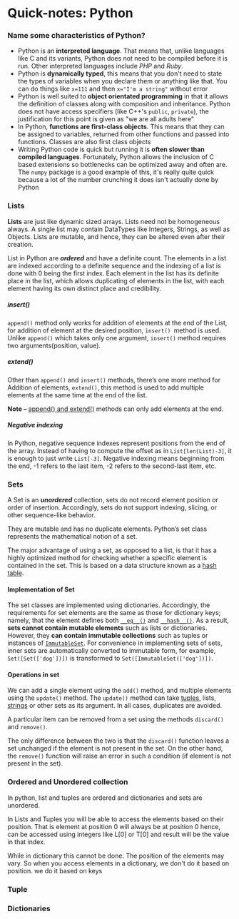 # Quick-notes: Python

### Name some characteristics of Python?

- Python is an **interpreted language**. That means that, unlike languages like C and its variants, Python does not need to be compiled before it is run. Other interpreted languages include *PHP* and *Ruby*.
- Python is **dynamically typed**, this means that you don't need to state the types of variables when you declare them or anything like that. You can do things like `x=111` and then `x="I'm a string"` without error
- Python is well suited to **object orientated programming** in that it allows the definition of classes along with composition and inheritance. Python does not have access specifiers (like C++'s `public`, `private`), the justification for this point is given as "we are all adults here"
- In Python, **functions are first-class objects**. This means that they can be assigned to variables, returned from other functions and passed into functions. Classes are also first class objects
- Writing Python code is quick but running it is **often slower than compiled languages**. Fortunately, Python allows the inclusion of C based extensions so bottlenecks can be optimized away and often are. The `numpy` package is a good example of this, it's really quite quick because a lot of the number crunching it does isn't actually done by Python

### Lists 

**Lists** are just like dynamic sized arrays. Lists need not be homogeneous always. A single list may contain DataTypes like Integers, Strings, as well as Objects. Lists are mutable, and hence, they can be altered even after their creation.

List in Python are ***ordered*** and have a definite count. The elements in a list are indexed according to a definite sequence and the indexing of a list is done with 0 being the first index. Each element in the list has its definite place in the list, which allows duplicating of elements in the list, with each element having its own distinct place and credibility.

##### insert()

`append()` method only works for addition of elements at the end of the List, for addition of element at the desired position, `insert() `method is used. Unlike `append()` which takes only one argument, `insert()` method requires two arguments(position, value).

##### extend()

Other than `append()` and `insert()` methods, there’s one more method for Addition of elements, `extend()`, this method is used to add multiple elements at the same time at the end of the list.

**Note –** [append() and extend()](https://www.geeksforgeeks.org/append-extend-python/) methods can only add elements at the end.

##### Negative indexing

In Python, negative sequence indexes represent positions from the end of the array. Instead of having to compute the offset as in `List[len(List)-3]`, it is enough to just write `List[-3]`. Negative indexing means beginning from the end, -1 refers to the last item, -2 refers to the second-last item, etc.

### Sets 

A Set is an ***unordered*** collection, sets do not record element position or order of insertion. Accordingly, sets do not support indexing, slicing, or other sequence-like behavior. 

They are mutable and has no duplicate elements. Python’s set class represents the mathematical notion of a set. 

The major advantage of using a set, as opposed to a list, is that it has a highly optimized method for checking whether a specific element is contained in the set. This is based on a data structure known as a [hash table](https://www.geeksforgeeks.org/hashing-set-1-introduction/). 

#### Implementation of Set

The set classes are implemented using dictionaries. Accordingly, the requirements for set elements are the same as those for dictionary keys; namely, that the element defines both [`__eq__()`](https://docs.python.org/2/reference/datamodel.html#object.__eq__) and [`__hash__()`](https://docs.python.org/2/reference/datamodel.html#object.__hash__). As a result, **sets cannot contain mutable elements** such as lists or dictionaries. However, they **can contain immutable collections** such as tuples or instances of [`ImmutableSet`](https://docs.python.org/2/library/sets.html#sets.ImmutableSet). For convenience in implementing sets of sets, inner sets are automatically converted to immutable form, for example, `Set([Set(['dog'])])` is transformed to `Set([ImmutableSet(['dog'])])`.

#### Operations in set

We can add a single element using the `add()` method, and multiple elements using the `update()` method. The `update()` method can take [tuples](https://www.programiz.com/python-programming/tuple), lists, [strings](https://www.programiz.com/python-programming/string) or other sets as its argument. In all cases, duplicates are avoided.

A particular item can be removed from a set using the methods `discard()` and `remove()`.

The only difference between the two is that the `discard()` function leaves a set unchanged if the element is not present in the set. On the other hand, the `remove()` function will raise an error in such a condition (if element is not present in the set).

### Ordered and Unordered collection

In python, list and tuples are ordered and dictionaries and sets are unordered.

In Lists and Tuples you will be able to access the elements based on their position. That is element at position 0 will always be at position 0 hence, can be accessed using integers like L[0] or T[0] and result will be the value in that index.

While in dictionary this cannot be done. The position of the elements may vary. So when you access elements in a dictionary, we don't do it based on position. we do it based on keys

### Tuple

### Dictionaries

